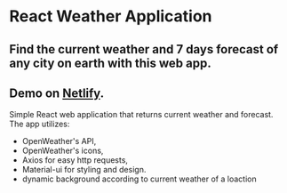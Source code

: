 # React Weather Application

## Find the current weather and 7 days forecast of any city on earth with this web app.

## Demo on [Netlify](https://musical-hotteok-7b03ff.netlify.app).

Simple React web application that returns current weather and forecast. The app utilizes:

- OpenWeather's API,
- OpenWeather's icons,
- Axios for easy http requests,
- Material-ui for styling and design.
- dynamic background according to current weather of a loaction
